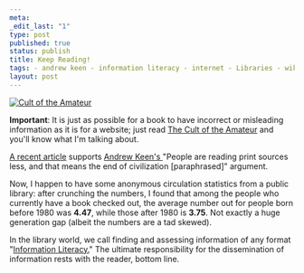 ```yaml
--- 
meta: 
_edit_last: "1" 
type: post 
published: true 
status: publish 
title: Keep Reading! 
tags: - andrew keen - information literacy - internet - Libraries - wikipedia 
layout: post 
--- 
```


[![Cult of the Amateur](http://books.google.com/books?id=W4YuAAAACAAJ&printsec=frontcover&img=1&zoom=1&sig=l5vDLsya7ieCQcjE8lzq0uoJFm4)](http://books.google.com/books?id=W4YuAAAACAAJ)

**Important**: It is just as possible for a book to have incorrect or misleading information as it is for a website; just read [The Cult of the Amateur](http://books.google.com/books?id=W4YuAAAACAAJ) and you'll know what I'm talking about.

[A recent article](http://www.timesonline.co.uk/tol/comment/columnists/magnus_linklater/article3193083.ece) supports [Andrew Keen's ](http://andrewkeen.typepad.com/) "People are reading print sources less, and that means the end of civilization [paraphrased]" argument.

Now, I happen to have some anonymous circulation statistics from a public library: after crunching the numbers, I found that among the people who currently have a book checked out, the average number out for people born before 1980 was **4.47**, while those after 1980 is **3.75**. Not exactly a huge generation gap (albeit the numbers are a tad skewed).

In the library world, we call finding and assessing information of any format "[Information Literacy.](http://en.wikipedia.org/wiki/Information_literacy)" The ultimate responsibility for the dissemination of information rests with the reader, bottom line.
